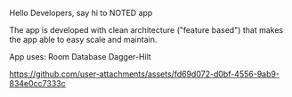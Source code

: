 Hello Developers, say hi to NOTED app

The app is developed with clean architecture ("feature based") that makes the app able to easy scale and maintain.

App uses:
Room Database
Dagger-Hilt


https://github.com/user-attachments/assets/fd69d072-d0bf-4556-9ab9-834e0cc7333c

